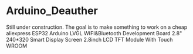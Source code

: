 # Arduino_Deauther
Still under construction. The goal is to make something to work on a cheap aliexpress ESP32 Arduino LVGL WIFI&Bluetooth Development Board 2.8" 240*320 Smart Display Screen 2.8inch LCD TFT Module With Touch WROOM
